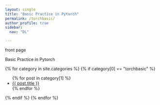 ```yaml
---
layout: single
title: "Basic Practice in Pytorch"
permalink: /torchbasic/
author_profile: true
sidebar:
  nav: "DL"

---
```


front page

Basic Practice in Pytorch


{% for category in site.categories %}
  {% if category[0] == "torchbasic" %}
  <ul>
    {% for post in category[1] %}
      <li><a href="{{ post.url }}">{{ post.title }}</a></li>
    {% endfor %}
  </ul>
  {% endif %}
{% endfor %}
